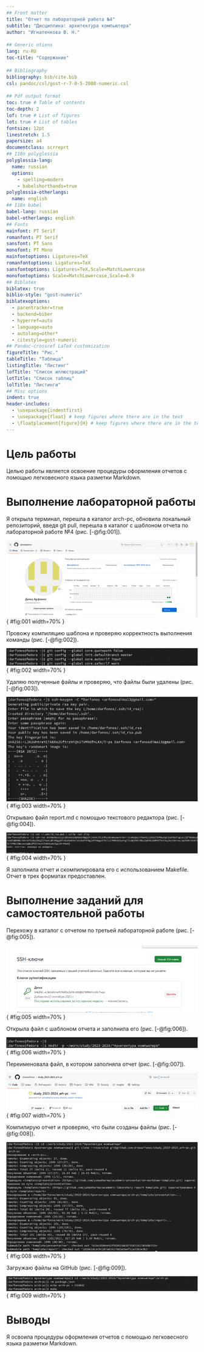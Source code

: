 ```yaml
---
## Front matter
title: "Отчет по лабораторной работа №4"
subtitle: "Дисциплина: архитектура компьютера"
author: "Игнатенкова В. Н."

## Generic otions
lang: ru-RU
toc-title: "Содержание"

## Bibliography
bibliography: bib/cite.bib
csl: pandoc/csl/gost-r-7-0-5-2008-numeric.csl

## Pdf output format
toc: true # Table of contents
toc-depth: 2
lof: true # List of figures
lot: true # List of tables
fontsize: 12pt
linestretch: 1.5
papersize: a4
documentclass: scrreprt
## I18n polyglossia
polyglossia-lang:
  name: russian
  options:
	- spelling=modern
	- babelshorthands=true
polyglossia-otherlangs:
  name: english
## I18n babel
babel-lang: russian
babel-otherlangs: english
## Fonts
mainfont: PT Serif
romanfont: PT Serif
sansfont: PT Sans
monofont: PT Mono
mainfontoptions: Ligatures=TeX
romanfontoptions: Ligatures=TeX
sansfontoptions: Ligatures=TeX,Scale=MatchLowercase
monofontoptions: Scale=MatchLowercase,Scale=0.9
## Biblatex
biblatex: true
biblio-style: "gost-numeric"
biblatexoptions:
  - parentracker=true
  - backend=biber
  - hyperref=auto
  - language=auto
  - autolang=other*
  - citestyle=gost-numeric
## Pandoc-crossref LaTeX customization
figureTitle: "Рис."
tableTitle: "Таблица"
listingTitle: "Листинг"
lofTitle: "Список иллюстраций"
lotTitle: "Список таблиц"
lolTitle: "Листинги"
## Misc options
indent: true
header-includes:
  - \usepackage{indentfirst}
  - \usepackage{float} # keep figures where there are in the text
  - \floatplacement{figure}{H} # keep figures where there are in the text
---
```


# Цель работы

Целью работы является освоение процедуры оформления отчетов с помощью легковесного языка разметки Markdown.

# Выполнение лабораторной работы

Я открыла терминал, перешла в каталог arch-pc, обновила локальный репозиторий, введя git pull, перешла в каталог с шаблоном отчета по лабораторной работе №4 (рис. [-@fig:001]).

![Обновление терминала и перемещение между директориями](image/1.png){ #fig:001 width=70% }

Провожу компиляцию шаблона и проверяю корректность выполнения команды (рис. [-@fig:002]).

![Компиляция шаблона](image/3.png){ #fig:002 width=70% }

Удаляю полученные файлы и проверяю, что файлы были удалены (рис. [-@fig:003]).

![Удаление файлов](image/4.png){ #fig:003 width=70% }

Открываю файл report.md с помощью текстового редактора (рис. [-@fig:004]).

![Открытие файла с шаблоном отчета](image/5.png){ #fig:004 width=70% }

Я заполнила отчет и скомпилировала его с использованием Makefile. Отчет в трех форматах предоставлен. 

# Выполнение заданий для самостоятельной работы

Перехожу в каталог с отчетом по третьей лабораторной работе (рис. [-@fig:005]).

![Перемещение между директориями](image/6.png){ #fig:005 width=70% }

Открыла файл с шаблоном отчета и заполнила его (рис. [-@fig:006]).

![Открытие файла с шаблоном отчета](image/7.png){ #fig:006 width=70% }

Переименовала файл, в котором заполняла отчет (рис. [-@fig:007]).

![Переименование файла](image/8.png){ #fig:007 width=70% }

Компилирую отчет и проверяю, что были созданы файлы (рис. [-@fig:008]).

![Компиляция отчета](image/9.png){ #fig:008 width=70% }

Загружаю файлы на GitHub (рис. [-@fig:009]).

![Добавление файлов на GitHub](image/10.png){ #fig:009 width=70% }

# Выводы

Я освоила процедуры оформления отчетов с помощью легковесного языка разметки Markdown.
